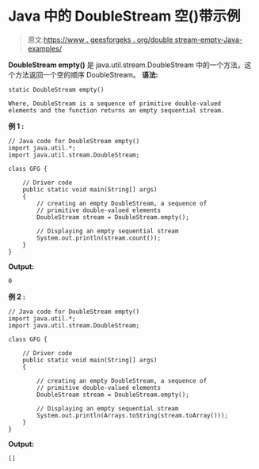# Java 中的 DoubleStream 空()带示例

> 原文:[https://www . geesforgeks . org/double stream-empty-Java-examples/](https://www.geeksforgeeks.org/doublestream-empty-java-examples/)

**DoubleStream empty()** 是 java.util.stream.DoubleStream 中的一个方法，这个方法返回一个空的顺序 DoubleStream。
**语法:**

```
static DoubleStream empty()

Where, DoubleStream is a sequence of primitive double-valued
elements and the function returns an empty sequential stream.

```

**例 1 :**

```
// Java code for DoubleStream empty()
import java.util.*;
import java.util.stream.DoubleStream;

class GFG {

    // Driver code
    public static void main(String[] args)
    {
        // creating an empty DoubleStream, a sequence of
        // primitive double-valued elements
        DoubleStream stream = DoubleStream.empty();

        // Displaying an empty sequential stream
        System.out.println(stream.count());
    }
}
```

**Output:**

```
0

```

**例 2 :**

```
// Java code for DoubleStream empty()
import java.util.*;
import java.util.stream.DoubleStream;

class GFG {

    // Driver code
    public static void main(String[] args)
    {

        // creating an empty DoubleStream, a sequence of
        // primitive double-valued elements
        DoubleStream stream = DoubleStream.empty();

        // Displaying an empty sequential stream
        System.out.println(Arrays.toString(stream.toArray()));
    }
}
```

**Output:**

```
[]

```